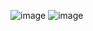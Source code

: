 ![image](https://github.com/karinz112/testimonial-slider/assets/64262016/86fad0cb-4659-4397-961c-fcb51f72bd44)
![image](https://github.com/karinz112/testimonial-slider/assets/64262016/1139be3b-dd44-427e-ba79-c65853b2827b)
